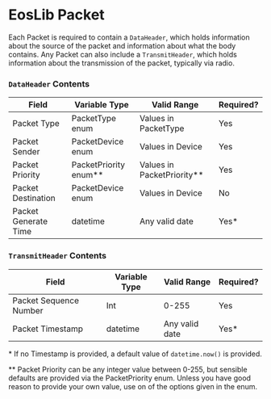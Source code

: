 # EosLib Packet

Each Packet is required to contain a `DataHeader`, which holds information about the source of the packet and
information about what the body contains. Any Packet can also include a `TransmitHeader`, which holds information
about the transmission of the packet, typically via radio.

### `DataHeader` Contents

| Field                | Variable Type           | Valid Range                  | Required? |
|----------------------|-------------------------|------------------------------|-----------|
| Packet Type          | PacketType enum         | Values in PacketType         | Yes       |
| Packet Sender        | PacketDevice enum       | Values in Device             | Yes       |
| Packet Priority      | PacketPriority enum\*\* | Values in PacketPriority\*\* | Yes       |
| Packet Destination   | PacketDevice enum       | Values in Device             | No        |
| Packet Generate Time | datetime                | Any valid date               | Yes\*     |

### `TransmitHeader` Contents

| Field                  | Variable Type | Valid Range    | Required? |
|------------------------|---------------|----------------|-----------|
| Packet Sequence Number | Int           | 0-255          | Yes       |
| Packet Timestamp       | datetime      | Any valid date | Yes\*     |

\* If no Timestamp is provided, a default value of `datetime.now()` is provided.

\*\* Packet Priority can be any integer value between 0-255, but sensible defaults are provided via the PacketPriority
enum. Unless you have good reason to provide your own value, use on of the options given in the enum.
